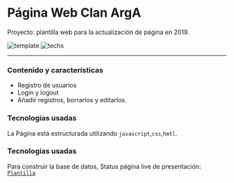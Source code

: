# Página Web Clan ArgA
Proyecto: plantilla web para la actualización de página en 2019.

![template](https://img.shields.io/badge/status-En%20Progreso-red.svg)
![techs](https://img.shields.io/badge/tech-HTML--JS--CSS-yellow.svg)

---

### Contenido y características
- Registro de usuarios
- Login y logout
- Añadir registros, borrarlos y editarlos.


### Tecnologías usadas

La Página está estructurada utilizando
`javascript`,`css`,`hmtl`.


### Tecnologías usadas

Para construir la base de datos, 
Status página live de presentación: [`Plantilla`](https://mirlino.github.io/web_ArgA/)
